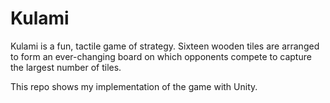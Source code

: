 # Kulami
Kulami is a fun, tactile game of strategy. Sixteen wooden tiles are arranged to form an ever-changing board on which opponents compete to capture the largest number of tiles.

This repo shows my implementation of the game with Unity.
